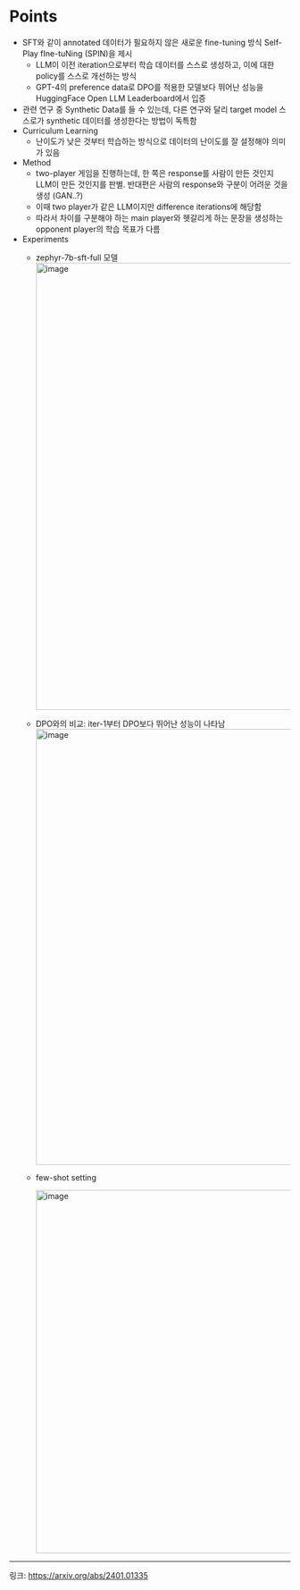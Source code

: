 # Points
- SFT와 같이 annotated 데이터가 필요하지 않은 새로운 fine-tuning 방식 Self-Play fIne-tuNing (SPIN)을 제시
  - LLM이 이전 iteration으로부터 학습 데이터를 스스로 생성하고, 이에 대한 policy를 스스로 개선하는 방식
  - GPT-4의 preference data로 DPO를 적용한 모델보다 뛰어난 성능을 HuggingFace Open LLM Leaderboard에서 입증
- 관련 연구 중 Synthetic Data를 들 수 있는데, 다른 연구와 달리 target model 스스로가 synthetic 데이터를 생성한다는 방법이 독특함
- Curriculum Learning
  - 난이도가 낮은 것부터 학습하는 방식으로 데이터의 난이도를 잘 설정해야 의미가 있음
- Method
  - two-player 게임을 진행하는데, 한 쪽은 response를 사람이 만든 것인지 LLM이 만든 것인지를 판별. 반대편은 사람의 response와 구분이 어려운 것을 생성 (GAN..?)
  - 이때 two player가 같은 LLM이지만 difference iterations에 해당함
  - 따라서 차이를 구분해야 하는 main player와 헷갈리게 하는 문장을 생성하는 opponent player의 학습 목표가 다름
- Experiments
  - zephyr-7b-sft-full 모델
    <img width="800" alt="image" src="https://github.com/chanmuzi/Papers/assets/101971295/bf1dba31-c08d-424b-a51a-84c3c499630d">

  - DPO와의 비교: iter-1부터 DPO보다 뛰어난 성능이 나타남
    <img width="780" alt="image" src="https://github.com/chanmuzi/Papers/assets/101971295/fddb48d0-ca37-4799-9186-534f8d209e1d">

  - few-shot setting
 
    <img width="650" alt="image" src="https://github.com/chanmuzi/Papers/assets/101971295/1286dcac-1b83-4373-b8e5-36f1e5ee0ef7">



---
링크: https://arxiv.org/abs/2401.01335
